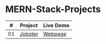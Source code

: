 # MERN-Stack-Projects

|  #  | Project                                                                                 | Live Demo                                                           |
| :-: | --------------------------------------------------------------------------------------- | ------------------------------------------------------------------- |
| 01  | [Jobster](https://github.com/keremilhan/jobster-fullstack-project)                      | [Webpage](https://jobster-fullstack-project.onrender.com/)          |
